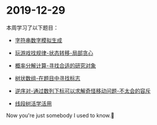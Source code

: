 # 2019-12-29

本周学习了以下题目：

* [字符串数字模拟生成](https://github.com/WLFJ/ACM-C0de-B1n/blob/master/思维/CF-1269C.md)

* [玩游戏找规律-状态转移-局部贪心](https://github.com/WLFJ/ACM-C0de-B1n/blob/master/思维/CF-1269D.md)

* [概率分解计算-寻找合适的研究对象](https://github.com/WLFJ/ACM-C0de-B1n/blob/master/数学/CF-1279D.md)

* [树状数组-在题目中寻找标志](https://github.com/WLFJ/ACM-C0de-B1n/blob/master/树状数组/CF-1208D.md)

* [逆序对-通过数列下标可以求解奇怪移动问题-不太会的容斥](https://github.com/WLFJ/ACM-C0de-B1n/blob/master/数学/CF-1279D.md)

* [线段树活学活用](https://github.com/WLFJ/ACM-C0de-B1n/blob/master/线段树/CF-914D.md)

Now you're just somebody I used to know.🎵
